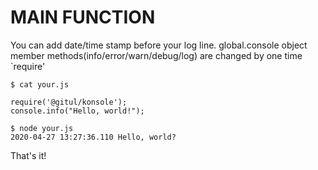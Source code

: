 MAIN FUNCTION
=============

You can add date/time stamp before your log line.
global.console object member methods(info/error/warn/debug/log) are changed by one time `require'

```
$ cat your.js

require('@gitul/konsole');
console.info("Hello, world!");

$ node your.js
2020-04-27 13:27:36.110 Hello, world?
```

That's it!

